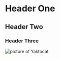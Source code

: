 # Header One
## Header Two
### Header Three
![picture of Yaktocat](https://octodex.github.com/images/yaktocat.png)
